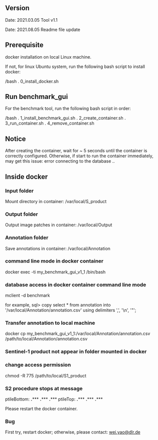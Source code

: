 ## Version
Date: 2021.03.05
Tool v1.1

Date: 2021.08.05
Readme file update

##
## Prerequisite

docker installation on local Linux machine.

If not, for linux Ubuntu system, run the following bash script to install docker:

/bash
. 0_install_docker.sh

##
## Run benchmark_gui

For the benchmark tool, run the following bash script in order:

/bash
. 1_install_benchmark_gui.sh
. 2_create_container.sh
. 3_run_container.sh
. 4_remove_container.sh

##
## Notice

After creating the container, wait for ~ 5 seconds until the container is correctly configured.
Otherwise, if start to run the container immediately, may get this issue:
	error connecting to the database ..

##
## Inside docker

### Input folder

Mount directory in container:
/var/local/S_product


### Output folder

Output image patches in container:
/var/local/Output


### Annotation folder

Save annotations in container:
/var/local/Annotation

### command line mode in docker container 

docker exec -ti my_benchmark_gui_v1_1 /bin/bash


### database access in docker container command line mode

mclient -d benchmark

for example,
sql> copy select * from annotation into '/var/local/Annotation/annotation.csv' using delimiters ',', '\n', '"';


### Transfer annotation to local machine

docker cp my_benchmark_gui_v1_1:/var/local/Annotation/annotation.csv /path/to/local/Annotation/annotation.csv


### Sentinel-1 product not appear in folder mounted in docker
### change access permission

chmod -R 775 /path/to/local/S1_product


### S2 procedure stops at message
 ptileBottom: ****.******* ****.******* ****.*******
 ptileTop: ****.******* ****.******* ****.******* 

Please restart the docker container.

### Bug

First try, restart docker;
otherwise, please contact: wei.yao@dlr.de
	
